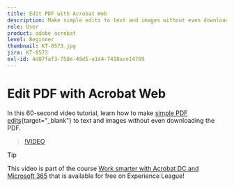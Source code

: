 ```yaml
---
title: Edit PDF with Acrobat Web
description: Make simple edits to text and images without even downloading the PDF
role: User
product: adobe acrobat
level: Beginner
thumbnail: KT-8573.jpg
jira: KT-8573
exl-id: 4d87faf3-758e-49d5-a1d4-7418ace14709
---
```

# Edit PDF with Acrobat Web

In this 60-second video tutorial, learn how to make [simple PDF edits](https://www.adobe.com/acrobat/online/pdf-editor.html){target="_blank"} to text and images without even downloading the PDF.

>[!VIDEO](https://video.tv.adobe.com/v/336362?quality=12&learn=on&hidetitle=true)

>[!TIP]
>
>This video is part of the course [Work smarter with Acrobat DC and Microsoft 365](https://experienceleague.adobe.com/?recommended=Acrobat-U-1-2021.microsoft365) that is available for free on Experience League!
